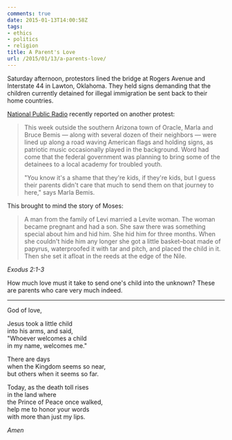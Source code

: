 ```yaml
---
comments: true
date: 2015-01-13T14:00:58Z
tags:
- ethics
- politics
- religion
title: A Parent's Love
url: /2015/01/13/a-parents-love/
---
```


Saturday afternoon, protestors lined the bridge at Rogers Avenue and Interstate 44 in Lawton, Oklahoma. They held signs demanding that the children currently detained for illegal immigration be sent back to their home countries.

[National Public Radio][npr] recently reported on another protest:

>This week outside the southern Arizona town of Oracle, Marla and Bruce Bemis — along with several dozen of their neighbors — were lined up along a road waving American flags and holding signs, as patriotic music occasionally played in the background. Word had come that the federal government was planning to bring some of the detainees to a local academy for troubled youth.
>
>"You know it's a shame that they're kids, if they're kids, but I guess their parents didn't care that much to send them on that journey to here," says Marla Bemis.

This brought to mind the story of Moses:

>A man from the family of Levi married a Levite woman. The woman became pregnant and had a son. She saw there was something special about him and hid him. She hid him for three months. When she couldn't hide him any longer she got a little basket–boat made of papyrus, waterproofed it with tar and pitch, and placed the child in it. Then she set it afloat in the reeds at the edge of the Nile.

<cite>Exodus 2:1-3</cite>

How much love must it take to send one's child into the unknown? These are parents who care very much indeed.

---

God of love,  
  
Jesus took a little child  
into his arms, and said,  
"Whoever welcomes a child  
in my name, welcomes me."  
  
There are days  
when the Kingdom seems so near,  
but others when it seems so far.  
  
Today, as the death toll rises  
in the land where  
the Prince of Peace once walked,  
help me to honor your words  
with more than just my lips.  

*Amen*





[npr]: http://www.npr.org/2014/07/17/332251674/as-immigration-crisis-grows-a-protest-movement-gains-steam





